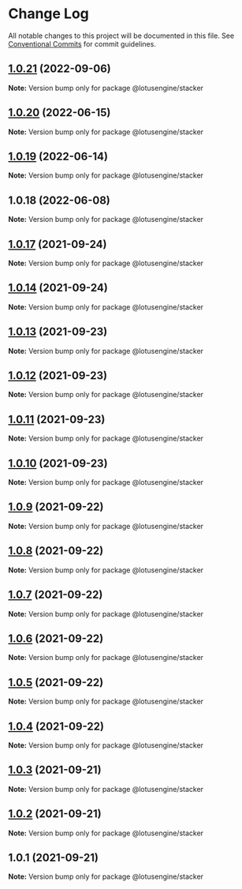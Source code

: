 # Change Log

All notable changes to this project will be documented in this file.
See [Conventional Commits](https://conventionalcommits.org) for commit guidelines.

## [1.0.21](https://github.com/lotusengine/stacker/compare/@lotusengine/stacker@1.0.20...@lotusengine/stacker@1.0.21) (2022-09-06)

**Note:** Version bump only for package @lotusengine/stacker





## [1.0.20](https://github.com/lotusengine/stacker/compare/@lotusengine/stacker@1.0.19...@lotusengine/stacker@1.0.20) (2022-06-15)

**Note:** Version bump only for package @lotusengine/stacker





## [1.0.19](https://github.com/lotusengine/stacker/compare/@lotusengine/stacker@1.0.18...@lotusengine/stacker@1.0.19) (2022-06-14)

**Note:** Version bump only for package @lotusengine/stacker





## 1.0.18 (2022-06-08)

**Note:** Version bump only for package @lotusengine/stacker





## [1.0.17](https://github.com/lotusengine/stacker/compare/v1.0.16...v1.0.17) (2021-09-24)

**Note:** Version bump only for package @lotusengine/stacker

## [1.0.14](https://github.com/lotusengine/stacker/compare/@lotusengine/stacker@1.0.13...@lotusengine/stacker@1.0.14) (2021-09-24)

**Note:** Version bump only for package @lotusengine/stacker

## [1.0.13](https://github.com/lotusengine/stacker/compare/@lotusengine/stacker@1.0.12...@lotusengine/stacker@1.0.13) (2021-09-23)

**Note:** Version bump only for package @lotusengine/stacker

## [1.0.12](https://github.com/lotusengine/stacker/compare/@lotusengine/stacker@1.0.11...@lotusengine/stacker@1.0.12) (2021-09-23)

**Note:** Version bump only for package @lotusengine/stacker

## [1.0.11](https://github.com/lotusengine/stacker/compare/@lotusengine/stacker@1.0.10...@lotusengine/stacker@1.0.11) (2021-09-23)

**Note:** Version bump only for package @lotusengine/stacker

## [1.0.10](https://github.com/lotusengine/stacker/compare/@lotusengine/stacker@1.0.9...@lotusengine/stacker@1.0.10) (2021-09-23)

**Note:** Version bump only for package @lotusengine/stacker

## [1.0.9](https://github.com/lotusengine/lotusengine/compare/@lotusengine/stacker@1.0.8...@lotusengine/stacker@1.0.9) (2021-09-22)

**Note:** Version bump only for package @lotusengine/stacker

## [1.0.8](https://github.com/lotusengine/lotusengine/compare/@lotusengine/stacker@1.0.7...@lotusengine/stacker@1.0.8) (2021-09-22)

**Note:** Version bump only for package @lotusengine/stacker

## [1.0.7](https://github.com/lotusengine/lotusengine/compare/@lotusengine/stacker@1.0.6...@lotusengine/stacker@1.0.7) (2021-09-22)

**Note:** Version bump only for package @lotusengine/stacker

## [1.0.6](https://github.com/lotusengine/lotusengine/compare/@lotusengine/stacker@1.0.5...@lotusengine/stacker@1.0.6) (2021-09-22)

**Note:** Version bump only for package @lotusengine/stacker

## [1.0.5](https://github.com/lotusengine/lotusengine/compare/@lotusengine/stacker@1.0.4...@lotusengine/stacker@1.0.5) (2021-09-22)

**Note:** Version bump only for package @lotusengine/stacker

## [1.0.4](https://github.com/lotusengine/lotusengine/compare/@lotusengine/stacker@1.0.3...@lotusengine/stacker@1.0.4) (2021-09-22)

**Note:** Version bump only for package @lotusengine/stacker

## [1.0.3](https://github.com/lotusengine/lotusengine/compare/@lotusengine/stacker@1.0.2...@lotusengine/stacker@1.0.3) (2021-09-21)

**Note:** Version bump only for package @lotusengine/stacker

## [1.0.2](https://github.com/lotusengine/lotusengine/compare/@lotusengine/stacker@1.0.1...@lotusengine/stacker@1.0.2) (2021-09-21)

**Note:** Version bump only for package @lotusengine/stacker

## 1.0.1 (2021-09-21)

**Note:** Version bump only for package @lotusengine/stacker
